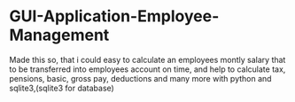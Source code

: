 # GUI-Application-Employee-Management
Made this so, that i could easy to calculate an employees montly salary that to be transferred into employees account on time, and help to calculate tax, pensions, basic, gross pay, deductions and many more with python and sqlite3,(sqlite3 for database)
